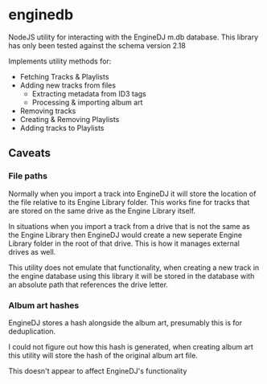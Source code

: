 # enginedb

NodeJS utility for interacting with the EngineDJ m.db database. This library has only been tested against the schema version 2.18

Implements utility methods for:
- Fetching Tracks & Playlists
- Adding new tracks from files
    - Extracting metadata from ID3 tags
    - Processing & importing album art
- Removing tracks
- Creating & Removing Playlists
- Adding tracks to Playlists

## Caveats

### File paths
Normally when you import a track into EngineDJ it will store the location of the file relative to its Engine Library folder. This works fine for tracks that are stored on the same drive as the Engine Library itself.

In situations when you import a track from a drive that is not the same as the Engine Library then EngineDJ would create a new seperate Engine Library folder in the root of that drive. This is how it manages external drives as well.

This utility does not emulate that functionality, when creating a new track in the engine database using this library it will be stored in the database with an absolute path that references the drive letter.


### Album art hashes

EngineDJ stores a hash alongside the album art, presumably this is for deduplication.

I could not figure out how this hash is generated, when creating album art this utility will store the hash of the original album art file.

This doesn't appear to affect EngineDJ's functionality